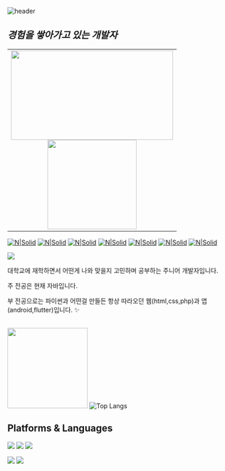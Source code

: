 ![header](https://capsule-render.vercel.app/api?type=Waving&color=gradient&height=200&text=Welcome&fontAlignY=35&animation=fadeIn&desc=JIG's%20GitHub%20Profile&descAlignY=60)
## _경험을 쌓아가고 있는 개발자_
  
<table style="text-align:center"> 
  <tr>
    <td> <img width="363.63em" height="200em" src="https://github-readme-stats.vercel.app/api?username=JungInGyu&show_icons=true&hide_border=true&count_private=true&include_all_commits=true&theme=dark" /> <br> <img height="200em" src="https://github-readme-stats.vercel.app/api/top-langs/?username=JungInGyu&layout=compact&hide_border=true&theme=dark&hide=c,c%2B%2B" /> </td>
  </tr>
</table>
 
  
[![N|Solid](https://img.shields.io/badge/Android-eeeeee?style=flat-square&logo=Android&logoColor=#DDC84)](https://nodesource.com/products/nsolid)                                                                                                      [![N|Solid](https://img.shields.io/badge/AndroidStudio-eeeeee?style=flat-square&logo=AndroidStudio&logoColor=3DDC84)](https://nodesource.com/products/nsolid)                                                                                        [![N|Solid](https://img.shields.io/badge/JAVA-eeeeee?style=flat-square&logo=JAVA&logoColor=007396)](https://nodesource.com/products/nsolid)                                                                                                       [![N|Solid](https://img.shields.io/badge/HTML-eeeeee?style=flat-square&logo=HTML5&logoColor=E34F26)](https://nodesource.com/products/nsolid)                                                                                                                                                                                                           [![N|Solid](https://img.shields.io/badge/PHP-eeeeee?style=flat-square&logo=PHP&logoColor=777BB4)](https://nodesource.com/products/nsolid)                                                                                                      [![N|Solid](https://img.shields.io/badge/PHPMyAdmin-eeeeee?style=flat-square&logo=PHPMyAdmin&logoColor=6C78AF)](https://nodesource.com/products/nsolid)                                                                                                [![N|Solid](https://img.shields.io/badge/Arduino-eeeeee?style=flat-square&logo=Arduino&logoColor=0979D)](https://nodesource.com/products/nsolid)  
  <p>
  <a href="mailto:dltnswn20@gmail.com" target="_blank"><img src="https://img.shields.io/badge/dltnsnw20@gmail.com-EA4335?style=flat-square&logo=Gmail&logoColor=white"/></a> 
</p>
<p>
대학교에 재학하면서 어떤게 나와 맞을지 고민하며 공부하는 주니어 개발자입니다.

주 전공은 현재 자바입니다.

부 전공으로는 파이썬과 어떤걸 만들든 항상 따라오던 웹(html,css,php)과 앱(android,flutter)입니다. ✨ <br/><br/>
</p>

   <img height="180em" src="https://github-readme-stats.vercel.app/api?username=JungInGyu&show_icons=true&hide_border=true&&count_private=true&include_all_commits=true" />   ![Top Langs](https://github-readme-stats.vercel.app/api/top-langs/?username=JungInGyu&layout=compact&hide_border=true&theme=white)
  
 


  
  

## Platforms & Languages
<p>
  
  <img src="https://img.shields.io/badge/java-007396?style=for-the-badge&logo=java&logoColor=white"> 
  <img src="https://img.shields.io/badge/c++-00599C?style=for-the-badge&logo=c%2B%2B&logoColor=white">
  <img src="https://img.shields.io/badge/python-3776AB?style=for-the-badge&logo=python&logoColor=white"> 
  <br>  
</p>

<p>
  <img src="https://img.shields.io/badge/github-181717?style=for-the-badge&logo=github&logoColor=white">
  <img src="https://img.shields.io/badge/git-F05032?style=for-the-badge&logo=git&logoColor=white">
</p>
</div>
</div>
